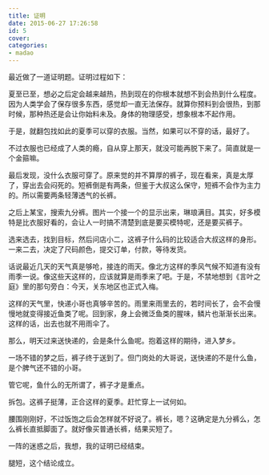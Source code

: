 ```yaml
---
title: 证明
date: 2015-06-27 17:26:58
id: 5
cover: 
categories:
- madao
---
```


 最近做了一道证明题。证明过程如下：

 夏至已至，想必之后定会越来越热，热到现在的你根本就想不到会热到什么程度。因为人类学会了保存很多东西，感觉却一直无法保存。就算你预料到会很热，到那时候，那种热还是会让你始料未及。身体的物理感受，想象根本不起作用。

 于是，就翻包找如此的夏季可以穿的衣服。当然，如果可以不穿的话，最好了。

 不过衣服也已经成了人类的瘾，自从穿上那天，就没可能再脱下来了。简直就是一个金箍嘛。

 最后发现，没什么衣服可穿了。原来觉的并不算厚的裤子，现在看来，真是太厚了，穿出去会闷死的。短裤倒是有两条，但鉴于大叔这么保守，短裤不会作为主力的。所以需要两条轻薄透气的长裤。

 之后上某宝，搜索九分裤。图片一个接一个的显示出来，琳琅满目。其实，好多模特是比衣服好看的，会让人一时搞不清楚到底是要买模特呢，还是要买裤子。

 选来选去，找到目标，然后问店小二，这裤子什么码的比较适合大叔这样的身形。一来二去，决定了尺码颜色，提交订单，付款，等待发货。

 话说最近几天的天气真是够呛，接连的雨天。像北方这样的季风气候不知道有没有雨季一说。像这些天这样的，应该就算是雨季来了吧。于是，不禁地想到《言叶之庭》里的那句旁白：今天，关东地区也正式入梅。

 这样的天气里，快递小哥也真够辛苦的。雨里来雨里去的，若时间长了，会不会慢慢地就变得接近鱼类了呢。回到家，身上会微泛鱼类的腥味，鳞片也渐渐长出来。这样的话，出去也就不用雨伞了。

 那么，明天过来送快递的，会是条什么鱼呢。抱着这样的期待，进入梦乡。

 一场不错的梦之后，裤子终于送到了。但门岗处的大哥说，送快递的不是什么鱼，是个脾气还不错的小哥。

 管它呢，鱼什么的无所谓了，裤子才是重点。

 拆包。这裤子挺薄，正合这样的夏季。赶忙穿上一试何如。

 腰围刚刚好，不过饭饱之后会怎样就不好说了。裤长，嗯？这确定是九分裤么，怎么裤长直抵脚面了。就好像买普通长裤，结果买短了。

 一阵的迷惑之后，我想，我的证明已经结束。

 腿短，这个结论成立。
